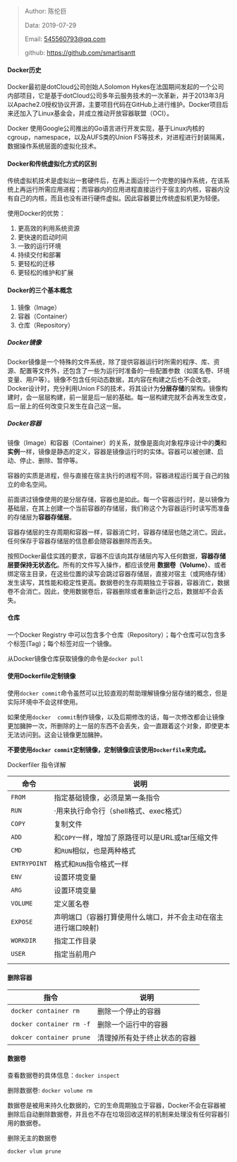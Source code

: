 > Author: 陈伦巨
>
> Data: 2019-07-29
>
> Email: 545560793@qq.com
>
> github: https://github.com/smartisantt



#### Docker历史

Docker最初是dotCloud公司创始人Solomon Hykes在法国期间发起的一个公司内部项目，它是基于dotCloud公司多年云服务技术的一次革新，并于2013年3月以Apache2.0授权协议开源，主要项目代码在GitHub上进行维护。Docker项目后来还加入了Linux基金会，并成立推动开放容器联盟（OCI）。

Docker 使用Google公司推出的Go语言进行开发实现，基于Linux内核的cgroup，namespace，以及AUFS类的Union FS等技术，对进程进行封装隔离，数据操作系统层面的虚拟化技术。



#### Docker和传统虚拟化方式的区别

传统虚拟机技术是虚拟出一套硬件后，在再上面运行一个完整的操作系统，在该系统上再运行所需应用进程；而容器内的应用进程直接运行于宿主的内核，容器内没有自己的内核，而且也没有进行硬件虚拟。因此容器要比传统虚拟机更为轻便。

使用Docker的优势：

1. 更高效的利用系统资源
2. 更快速的启动时间
3. 一致的运行环境
4. 持续交付和部署
5. 更轻松的迁移
6. 更轻松的维护和扩展



#### Docker的三个基本概念

1. 镜像（Image）
2. 容器（Container）
3. 仓库（Repository）



##### Docker镜像

Docker镜像是一个特殊的文件系统，除了提供容器运行时所需的程序、库、资源、配置等文件外，还包含了一些为运行时准备的一些配置参数（如匿名卷、环境变量、用户等）。镜像不包含任何动态数据，其内容在构建之后也不会改变。Docker设计时，充分利用Union FS的技术，将其设计为**分层存储**的架构。镜像构建时，会一层层构建，前一层是后一层的基础。每一层构建完就不会再发生改变，后一层上的任何改变只发生在自己这一层。



##### Docker容器

镜像（Image）和容器（Container）的关系，就像是面向对象程序设计中的**类**和**实例**一样，镜像是静态的定义，容器是镜像运行时的实体。容器可以被创建、启动、停止、删除、暂停等。

容器的实质是进程，但与直接在宿主执行的进程不同，容器进程运行属于自己的独立的命名空间。

前面讲过镜像使用的是分层存储，容器也是如此。每一个容器运行时，是以镜像为基础层，在其上创建一个当前容器的存储层，我们称这个为容器运行时读写而准备的存储层为**容器存储层**。

容器存储层的生存周期和容器一样，容器消亡时，容器存储层也随之消亡。因此，任何保存于容器存储层的信息都会随容器删除而丢失。

按照Docker最佳实践的要求，容器不应该向其存储层内写入任何数据，**容器存储层要保持无状态化**。所有的文件写入操作，都应该使用	**数据卷（Volume）**、或者绑定宿主目录，在这些位置的读写会跳过容器存储层，直接对宿主（或网络存储）发生读写，其性能和稳定性更高。数据卷的生存周期独立于容器，容器消亡，数据卷不会消亡。因此，使用数据卷后，容器删除或者重新运行之后，数据却不会丢失。



#### 仓库

一个Docker Registry 中可以包含多个仓库（Repository）；每个仓库可以包含多个标签(Tag)；每个标签对应一个镜像。

从Docker镜像仓库获取镜像的命令是`docker pull`



#### 使用Dockerfile定制镜像

使用`docker commit`命令虽然可以比较直观的帮助理解镜像分层存储的概念，但是实际环境中不会这样使用。

如果使用`docker  commit`制作镜像，以及后期修改的话，每一次修改都会让镜像更加臃肿一次，所删除的上一层的东西不会丢失，会一直跟着这个对象，即使更本无法访问到。这会让镜像更加臃肿。

**不要使用`docker commit`定制镜像，定制镜像应该使用`Dockerfile`来完成。**



Dockerfiler 指令详解



| 命令         | 说明                                                         |
| ------------ | ------------------------------------------------------------ |
| `FROM`       | 指定基础镜像，必须是第一条指令                               |
| `RUN`        | ·用来执行命令行（shell格式、exec格式）                       |
| `COPY`       | 复制文件                                                     |
| `ADD`        | 和`COPY`一样，增加了原路径可以是URL或tar压缩文件             |
| `CMD`        | 和`RUN`相似，也是两种格式                                    |
| `ENTRYPOINT` | 格式和`RUN`指令格式一样                                      |
| `ENV`        | 设置环境变量                                                 |
| `ARG`        | 设置环境变量                                                 |
| `VOLUME`     | 定义匿名卷                                                   |
| `EXPOSE`     | 声明端口（容器打算使用什么端口，并不会主动在宿主进行端口映射) |
| `WORKDIR`    | 指定工作目录                                                 |
| `USER`       | 指定当前用户                                                 |
|              |                                                              |



#### 删除容器

| 指令                     | 说明                         |
| ------------------------ | ---------------------------- |
| `docker container rm`    | 删除一个停止的容器           |
| `docker container rm -f` | 删除一个运行中的容器         |
| `dokcer container prune` | 清理掉所有处于终止状态的容器 |



#### 数据卷

查看数据卷的具体信息：`docker inspect `

删除数据卷: `docker volume rm `

数据卷是被用来持久化数据的，它的生命周期独立于容器，Docker不会在容器被删除后自动删除数据卷，并且也不存在垃圾回收这样的机制来处理没有任何容器引用的数据卷。

删除无主的数据卷

`docker vlum prune`